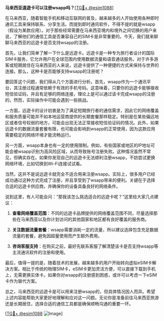 **马来西亚遠遊卡可以注册wsapp吗？**[[TG💪+ @esim1088](https://t.me/s/esim1088)]

在马来西亚，随着智能手机和移动互联网的普及，越来越多的人开始使用各种即时通讯工具来保持联系、分享生活。而提到即时通讯软件，不得不提的就是wsapp（假设为某款应用）。对于那些经常需要在马来西亚境内和境外之间切换的用户来说，了解他们的通信工具是否兼容自己的SIM卡是非常重要的。今天，我们就来聊聊马来西亚的远遊卡是否支持wsapp的注册。

首先，让我们简单了解一下什么是远遊卡。远遊卡是一种专为旅行者设计的国际SIM卡服务，它允许用户在全球范围内使用数据流量和语音通话服务。对于许多游客或短期居住在马来西亚的人来说，远遊卡提供了一种便捷的方式来保持与世界的连接。那么，这种卡是否能够支持wsapp的注册呢？

要回答这个问题，我们得从几个方面进行分析。首先，wsapp作为一个通讯平台，其注册过程通常依赖于有效的手机号码。这意味着，只要你的远遊卡能够接收短信验证码，并且有足够的网络连接，理论上是可以通过该卡完成wsapp的注册的。然而，实际操作中可能会遇到一些挑战。

一方面，远遊卡的设计初衷是为了满足短期旅行者的通信需求，因此它的网络覆盖和服务质量可能并不如本地运营商提供的长期套餐那样稳定。特别是在某些偏远地区或者信号较弱的地方，可能会出现无法正常接收短信验证码的情况。此外，如果远遊卡的数据流量套餐有限，也可能会影响到wsapp的正常使用，因为这款应用需要稳定的网络环境才能流畅运行。

另一方面，wsapp本身也有一定的使用限制。例如，有些国家或地区的IP地址可能会被wsapp识别为高风险区域，从而导致账号注册失败。这种情况虽然不常见，但确实存在。如果你发现自己的远遊卡无法顺利注册wsapp，不妨尝试更换网络环境，比如切换到Wi-Fi连接试试看。

当然，这并不是说远遊卡就完全不适合用来注册wsapp。实际上，很多用户已经成功通过这种方式完成了注册，并且享受到了wsapp带来的便利。关键在于选择合适的远遊卡供应商，并确保你的设备具备良好的网络条件。

说到这里，有人可能会问：“那我该怎么挑选适合的远遊卡呢？”这里给大家几点建议：

1. **查看网络覆盖范围**：不同的远遊卡品牌提供的网络覆盖范围不同，尽量选择那些在马来西亚以及你计划访问的其他国家和地区都有良好覆盖的服务商。
   
2. **关注数据流量套餐**：wsapp需要消耗一定的流量，所以建议选择包含充足数据流量的套餐，避免因超量使用而产生额外费用。
   
3. **咨询客服支持**：在购买之前，最好先联系客服了解清楚该卡是否支持wsapp等主流通讯软件的注册和使用。

最后，值得一提的是，随着技术的发展，越来越多的用户开始转向虚拟eSIM卡解决方案。相比于传统的物理SIM卡，eSIM卡更加灵活方便，可以直接下载到手机上，无需更换实体卡。如果你对wsapp的注册感到困惑，或许可以考虑一下eSIM卡作为替代方案。

总之，马来西亚的远遊卡是可以用来注册wsapp的，但具体情况因人而异。希望上述内容能帮助大家更好地理解和应对这一问题。无论你是准备前往马来西亚旅游还是长期居住，选择合适的通信工具都是确保顺畅沟通的重要一环。

[[TG💪+ @esim1088](https://t.me/s/esim1088) ![Image](https://i.postimg.cc/4NQfJmqS/Snipaste-2025-05-13-00-14-12.png)]
